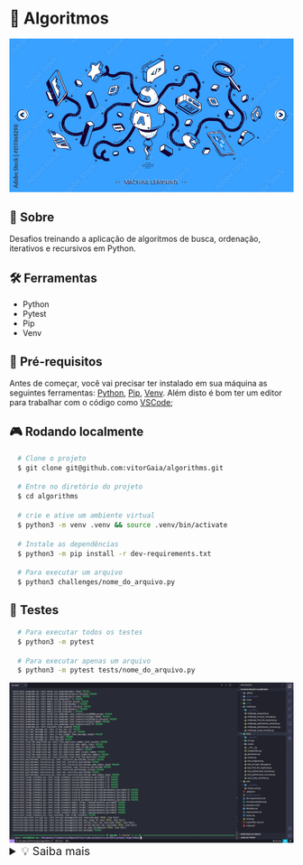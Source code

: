 # 🔢 Algoritmos

<div align='center'>
    <img src='images/banner.jpg' />
</div>

## 📘 Sobre

Desafios treinando a aplicação de algoritmos de busca, ordenação, iterativos e recursivos em Python.

## 🛠️ Ferramentas

- Python
- Pytest
- Pip
- Venv

## 📝 Pré-requisitos

Antes de começar, você vai precisar ter instalado em sua máquina as seguintes ferramentas: [Python](https://www.python.org/), [Pip](https://pypi.org/project/pip/), [Venv](https://docs.python.org/3/library/venv.html).
Além disto é bom ter um editor para trabalhar com o código como [VSCode](https://code.visualstudio.com/);

## 🎮 Rodando localmente

```bash
  # Clone o projeto
  $ git clone git@github.com:vitorGaia/algorithms.git

  # Entre no diretório do projeto
  $ cd algorithms
    
  # crie e ative um ambiente virtual
  $ python3 -m venv .venv && source .venv/bin/activate

  # Instale as dependências
  $ python3 -m pip install -r dev-requirements.txt

  # Para executar um arquivo
  $ python3 challenges/nome_do_arquivo.py
```

## 🧪 Testes

```bash
  # Para executar todos os testes
  $ python3 -m pytest

  # Para executar apenas um arquivo
  $ python3 -m pytest tests/nome_do_arquivo.py
```

<div align='center'>
    <img src='images/tests.png' />
</div>

<details>
<summary style="font-size: 20px;">💡 Saiba mais</summary>

<div align='center'>
    <img src='images/rate.png' />
</div>
</details>